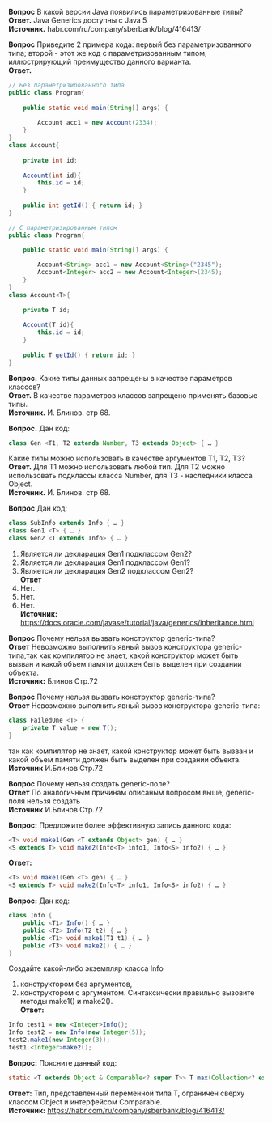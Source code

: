 **Вопрос** В какой версии Java появились параметризованные типы?  
**Ответ.** Java Generics доступны с Java 5  
**Источник.** habr.com/ru/company/sberbank/blog/416413/  

**Вопрос** Приведите 2 примера кода: первый без параметризованного типа; второй - этот же код 
с параметризованным типом, иллюстрирующий преимущество данного варианта.  
**Ответ.** 
```Java
// Без параметризированного типа
public class Program{
      
    public static void main(String[] args) {
          
        Account acc1 = new Account(2334);
    }
}
class Account{
     
    private int id;
     
    Account(int id){
        this.id = id;
    }
     
    public int getId() { return id; }
}
```  
```Java
// С параметризированным типом
public class Program{
      
    public static void main(String[] args) { 

        Account<String> acc1 = new Account<String>("2345");
        Account<Integer> acc2 = new Account<Integer>(2345);
    }
}
class Account<T>{
     
    private T id;
    
    Account(T id){
        this.id = id;
    }
     
    public T getId() { return id; }
}
```  

**Вопрос.** Какие типы данных запрещены в качестве параметров классов?  
**Ответ.** В качестве параметров классов запрещено применять базовые типы.  
**Источник.** И. Блинов. стр 68.  

**Вопрос.** Дан код:
~~~java
class Gen <T1, T2 extends Number, T3 extends Object> { … }
~~~
Какие типы можно использовать в качестве аргументов T1, T2, T3?  
**Ответ.** Для Т1 можно использовать любой тип. Для Т2 можно использовать подклассы класса Number, для Т3 - наследники класса Object.  
**Источник.** И. Блинов. стр 68.  

**Вопрос** Дан код:
```java
class SubInfo extends Info { … }
class Gen1 <T> { … }
class Gen2 <T extends Info> { … }
```
1. Является ли декларация Gen1<Info> подклассом Gen2<Info>?
2. Является ли декларация Gen1<SubInfo> подклассом Gen1<Info>?
3. Является ли декларация Gen2<SubInfo> подклассом Gen2<Info>?  
**Ответ** 
1. Нет.
2. Нет.
3. Нет.  
**Источник:** https://docs.oracle.com/javase/tutorial/java/generics/inheritance.html  

**Вопрос** Почему нельзя вызвать конструктор generic-типа?  
**Ответ** Невозможно выполнить явный вызов конструктора generic-типа,так как компилятор не знает, какой конструктор может быть вызван и какой
объем памяти должен быть выделен при создании объекта.  
**Источник:** Блинов Стр.72  

**Вопрос** Почему нельзя вызвать конструктор generic-типа?  
**Ответ** Невозможно выполнить явный вызов конструктора generic-типа:
```java
class FailedOne <T> {
    private T value = new T();
}
```
так как компилятор не знает, какой конструктор может быть вызван и какой
объем памяти должен быть выделен при создании объекта.  
**Источник** И.Блинов Стр.72  

**Вопрос** Почему нельзя создать generic-поле?  
**Ответ** По аналогичным причинам описаным вопросом выше, generic-поля нельзя создать  
**Источник** И.Блинов Стр.72  

**Вопрос:** Предложите более эффективную запись данного кода:
~~~java
<T> void make1(Gen <T extends Object> gen) { … }
<S extends T> void make2(Info<T> info1, Info<S> info2) { … }
~~~  
**Ответ:**
~~~java
<T> void make1(Gen <T> gen) { … }
<S extends T> void make2(Info<T> info1, Info<S> info2) { … }
~~~  

**Вопрос:** Дан код:
~~~java
class Info { 
	public <T1> Info() { … }
	public <T2> Info(T2 t2) { … }
	public <T1> void make1(T1 t1) { … }
	public <T3> void make2() { … }
}
~~~
Создайте какой-либо экземпляр класса Info
1. конструктором без аргументов,
2. конструктором с аргументом. Синтаксически правильно вызовите методы make1() и make2().  
**Ответ:**
~~~java
Info test1 = new <Integer>Info();
Info test2 = new Info(new Integer(5));
test2.make1(new Integer(3));
test1.<Integer>make2();
~~~  

**Вопрос:** Поясните данный код:
~~~java
static <T extends Object & Comparable<? super T>> T max(Collection<? extends T> coll)
~~~  
**Ответ:** Тип, представленный переменной типа T, ограничен сверху классом Object и интерфейсом Comparable.  
**Источник:** https://habr.com/ru/company/sberbank/blog/416413/  
